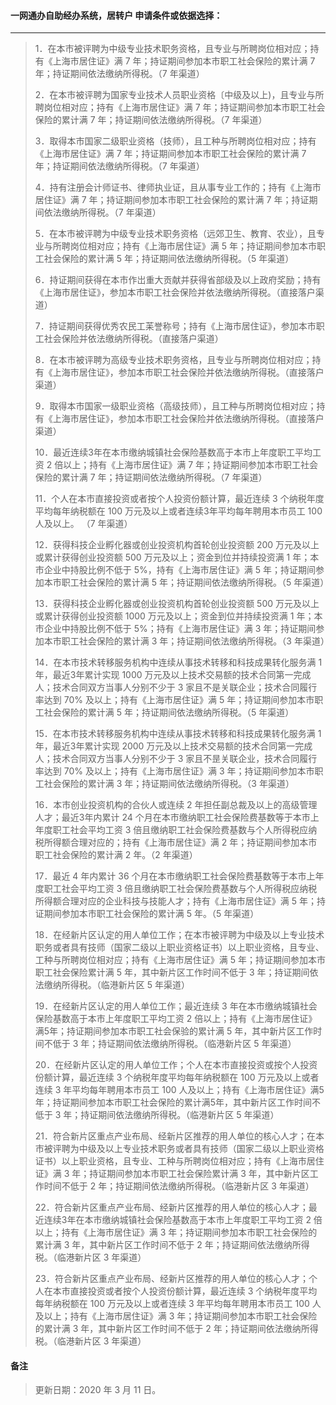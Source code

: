 #### 一网通办自助经办系统，居转户 申请条件或依据选择：

---
> 1．在本市被评聘为中级专业技术职务资格，且专业与所聘岗位相对应；持有《上海市居住证》满 7 年；持证期间参加本市职工社会保险的累计满 7 年；持证期间依法缴纳所得税。（7 年渠道）
>
> 2．在本市被评聘为国家专业技术人员职业资格〔中级及以上)，且专业与所聘岗位相对应；持有《上海市居住证》满 7 年；持证期间参加本市职工社会保险的累计满 7 年；持证期间依法缴纳所得税。（7 年渠道）
>
> 3．取得本市国家二级职业资格（技师），且工种与所聘岗位相对应；持有《上海市居住证》满 7 年；持证期间参加本市职工社会保险的累计满 7 年；持证期间依法缴纳所得税。（7 年渠道）
>
> 4．持有注册会计师证书、律师执业证，且从事专业工作的；持有《上海市居住证》满 7 年；持证期间参加本市职工社会保险的累计满 7 年；持证期间依法缴纳所得税。（7 年渠道）
>
> 5．在本市被评聘为中级专业技术职务资格（远郊卫生、教育、农业），且专业与所聘岗位相对应；持有《上海市居住证》满 5 年；持证期间参加本市职工社会保险的累计满 5 年；持证期间依法缴纳所得税。（5 年渠道）
>
> 6．持证期间获得在本市作岀重大贡献并获得省部级及以上政府奖励；持有《上海市居住证》，参加本市职工社会保险并依法缴纳所得税。（直接落户渠道）
>
> 7．持证期间获得优秀农民工苿誉称号；持有《上海市居住证》，参加本市职工社会保险并依法缴纳所得税。（直接落户渠道）
>
> 8．在本市被评聘为高级专业技术职务资格，且专业与所聘岗位相对应；持有《上海市居住证》，参加本市职工社会保险并依法缴纳所得税。（直接落户渠道）
>
> 9．取得本市国家一级职业资格（高级技师），且工种与所聘岗位相对应；持有《上海市居住证》，参加本市职工社会保险并依法缴纳所得税。（直接落户渠道）
>
> 10．最近连续3年在本市缴纳城镇社会保险基数高于本市上年度职工平均工资 2 倍以上；持有《上海市居住证》满 7 年；持证期间参加本市职工社会保险的累计满 7 年；持证期间依法缴纳所得税。（7 年渠道）
>
> 11．个人在本市直接投资或者按个人投资份额计算，最近连续 3 个纳税年度平均每年纳税额在 100 万元及以上或者连续3年平均每年聘用本市员工 100 人及以上。 （7 年渠道）
>
> 12．获得科技企业孵化器或创业投资机构首轮创业投资额 200 万元及以上或累计获得创业投资额 500 万元及以上；资金到位并持续投资满 1 年；本市企业中持股比例不低于 5%，持有《上海市居住证》满 5 年；持证期间参加本市职工社会保险的累计满 5 年；持证期间依法缴纳所得税。（5 年渠道）
>
> 13．获得科技企业孵化器或创业投资机构首轮创业投资额 500 万元及以上或累计获得创业投资额 1000 万元及以上；资金到位并持续投资满 1 年；本市企业中持股比例不低于 5%；持有《上海市居住证》满 3 年；持证期间参加本市职工社会保险的累计满 3 年；持证期间依法缴纳所得税。（3 年渠道）
>
> 14．在本市技术转移服务机构中连续从事技术转移和科技成果转化服务满 1 年，最近3年累计实现 1000 万元及以上技术交易额的技术合同第一完成人；技术合同双方当事人分别不少于 3 家且不是关联企业；技术合同履行率达到 70% 及以上；持有《上海市居住证》满 5 年；持证期间参加本市职工社会保险的累计满 5 年；持证期间依法缴纳所得税。（5 年渠道）
>
> 15．在本市技术转移服务机构中连续从事技术转移和科技成果转化服务满 1 年，最近3年累计实现 2000 万元及以上技术交易额的技术合同第一完成人；技术合同双方当事人分别不少于 3 家且不昰关联企业，技术合同履行率达到 70% 及以上；持有《上海市居住证》满 3 年；持证期间参加本市职工社会保险的累计满 3 年；持证期间依法缴纳所得税。（3 年渠道）
>
> 16．本市创业投资机构的合伙人或连续 2 年担任副总裁及以上的高级管理人才；最近3年内累计 24 个月在本市缴纳职工社会保险费基数等于本市上年度职工社会平均工资 3 倍且缴纳职工社会保险费基数与个人所得税应纳税所得额合理对应的；持有《上海市居住证》满 2 年；持证期间参加本市职工社会保险的累计满 2 年。（2 年渠道）
>
> 17．最近 4 年内累计 36 个月在本市缴纳职工社会保险费基数等于本市上年度职工社会平均工资 3 倍且缴纳职工社会保险费基数与个人所得税应纳税所得额合理对应的企业科技与技能人才；持有《上海市居住证》满 5 年；持证期间参加本市职工社会保险的累计满 5 年。（5 年渠道）
>
> 18．在经新片区认定的用人单位工作；在本市被评聘为中级及以上专业技术职务或者具有技师（国家二级以上职业资格证书）以上职业资格，且专业、工种与所聘岗位相对应；持有《上海市居住证》满 5 年；持证期间参加本市职工社会保险累计满 5 年，其中新片区工作时间不低于 3 年；持证期间依法缴纳所得税。（临港新片区 5 年渠道）
>
> 19．在经新片区认定的用人单位工作；最近连续 3 年在本市缴纳城镇社会保险基数高于本市上年度职工平均工资 2 倍以上；持有《上海市居住证》满5年；持证期间参加本市职工社会保验的累计满 5 年，其中新片区工作时间不低于 3 年；持证期间依法缴纳所得税。（临港新片区 5 年渠道）
>
> 20．在经新片区认定的用人单位工作；个人在本市直接投资或按个人投资份额计算，最近连续 3 个纳税年度平均每年纳税额在 100 万元及以上或者连续 3 年平均每年聘用本市员工 100 人及以上；持有《上海市居住证》满5年；持证期间参加本市职工社会保险的累计满5年，其中新片区工作时间不低于 3 年；持证期间依法缴纳所得税。（临港新片区 5 年渠道）
>
> 21．符合新片区重点产业布局、经新片区推荐的用人单位的核心人才；在本市被评聘为中级及以上专业技术职务或者具有技师（国家二级以上职业资格证书）以上职业资格，且专业、工种与所聘岗位相对应；持有《上海市居住证》满 3 年；持证期间参加本市职工社会保险累计满 3 年，其中新片区工作时间不低于 2 年；持证期间依法缴纳所得税。（临港新片区 3 年渠道）
>
> 22．符合新片区重点产业布局、经新片区推荐的用人单位的核心人才；最近连续3年在本市缴纳城镇社会保险基数高于本市上年度职工平均工资 2 倍以上；持有《上海市居住证》满 3 年；持证期间参加本市职工社会保险的累计满 3 年，其中新片区工作时间不低于 2 年；持证期间依法缴纳所得税。（临港新片区 3 年渠道）
>
> 23．符合新片区重点产业布局、经新片区推荐的用人单位的核心人才；个人在本市直接投资或者按个人投资份额计算，最近连续 3 个纳税年度平均每年纳税额在 100 万元及以上或者连续 3 年平均每年聘用本市员工 100 人及以上；持有《上海市居住证》满 3 年；持证期间参加本市职工社会保险的累计满 3 年，其中新片区工作时间不低于 2 年；持证期间依法缴纳所得税。（临港新片区 3 年渠道）

#### 备注
> 更新日期：2020 年 3 月 11 日。
